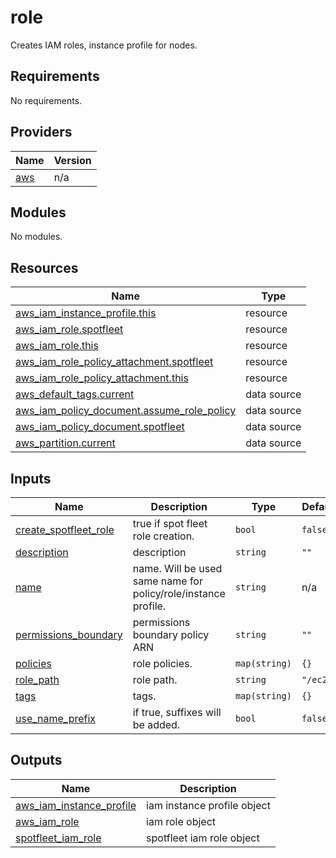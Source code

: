 # role
Creates IAM roles, instance profile for nodes.

## Requirements

No requirements.

## Providers

| Name | Version |
|------|---------|
| <a name="provider_aws"></a> [aws](#provider\_aws) | n/a |

## Modules

No modules.

## Resources

| Name | Type |
|------|------|
| [aws_iam_instance_profile.this](https://registry.terraform.io/providers/hashicorp/aws/latest/docs/resources/iam_instance_profile) | resource |
| [aws_iam_role.spotfleet](https://registry.terraform.io/providers/hashicorp/aws/latest/docs/resources/iam_role) | resource |
| [aws_iam_role.this](https://registry.terraform.io/providers/hashicorp/aws/latest/docs/resources/iam_role) | resource |
| [aws_iam_role_policy_attachment.spotfleet](https://registry.terraform.io/providers/hashicorp/aws/latest/docs/resources/iam_role_policy_attachment) | resource |
| [aws_iam_role_policy_attachment.this](https://registry.terraform.io/providers/hashicorp/aws/latest/docs/resources/iam_role_policy_attachment) | resource |
| [aws_default_tags.current](https://registry.terraform.io/providers/hashicorp/aws/latest/docs/data-sources/default_tags) | data source |
| [aws_iam_policy_document.assume_role_policy](https://registry.terraform.io/providers/hashicorp/aws/latest/docs/data-sources/iam_policy_document) | data source |
| [aws_iam_policy_document.spotfleet](https://registry.terraform.io/providers/hashicorp/aws/latest/docs/data-sources/iam_policy_document) | data source |
| [aws_partition.current](https://registry.terraform.io/providers/hashicorp/aws/latest/docs/data-sources/partition) | data source |

## Inputs

| Name | Description | Type | Default | Required |
|------|-------------|------|---------|:--------:|
| <a name="input_create_spotfleet_role"></a> [create\_spotfleet\_role](#input\_create\_spotfleet\_role) | true if spot fleet role creation. | `bool` | `false` | no |
| <a name="input_description"></a> [description](#input\_description) | description | `string` | `""` | no |
| <a name="input_name"></a> [name](#input\_name) | name. Will be used same name for policy/role/instance profile. | `string` | n/a | yes |
| <a name="input_permissions_boundary"></a> [permissions\_boundary](#input\_permissions\_boundary) | permissions boundary policy ARN | `string` | `""` | no |
| <a name="input_policies"></a> [policies](#input\_policies) | role policies. | `map(string)` | `{}` | no |
| <a name="input_role_path"></a> [role\_path](#input\_role\_path) | role path. | `string` | `"/ec2/"` | no |
| <a name="input_tags"></a> [tags](#input\_tags) | tags. | `map(string)` | `{}` | no |
| <a name="input_use_name_prefix"></a> [use\_name\_prefix](#input\_use\_name\_prefix) | if true, suffixes will be added. | `bool` | `false` | no |

## Outputs

| Name | Description |
|------|-------------|
| <a name="output_aws_iam_instance_profile"></a> [aws\_iam\_instance\_profile](#output\_aws\_iam\_instance\_profile) | iam instance profile object |
| <a name="output_aws_iam_role"></a> [aws\_iam\_role](#output\_aws\_iam\_role) | iam role object |
| <a name="output_spotfleet_iam_role"></a> [spotfleet\_iam\_role](#output\_spotfleet\_iam\_role) | spotfleet iam role object |

